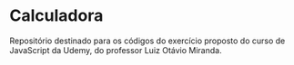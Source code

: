 # Calculadora
Repositório destinado para os códigos do exercício proposto do curso de JavaScript da Udemy, do professor Luiz Otávio Miranda.
